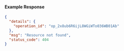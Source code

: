 <!-- Code generated for API Clients. DO NOT EDIT. -->

#### Example Response

```json
{
  "details": {
    "operation_id": "op_2x8ub6R6ijL8WGiWTo036WB01Ab"
  },
  "msg": "Resource not found",
  "status_code": 404
}
```
